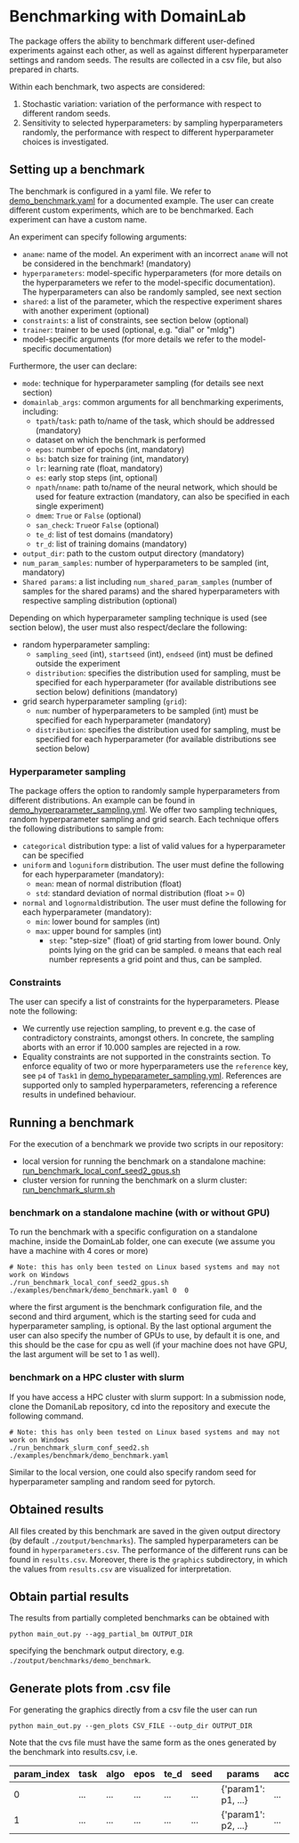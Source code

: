 # Benchmarking with DomainLab

The package offers the ability to benchmark different user-defined experiments against each other,
as well as against different hyperparameter settings and random seeds.
The results are collected in a csv file, but also prepared in charts.

Within each benchmark, two aspects are considered:
1. Stochastic variation: variation of the performance with respect to different random seeds.
2. Sensitivity to selected hyperparameters: by sampling hyperparameters randomly,
the performance with respect to different hyperparameter choices is investigated.

## Setting up a benchmark
The benchmark is configured in a yaml file. We refer to [demo_benchmark.yaml](https://github.com/marrlab/DomainLab/blob/master/examples/benchmark/demo_benchmark.yaml) for a documented
example. The user can create different custom experiments, which are to be benchmarked. Each
experiment can have a custom name.

An experiment can specify following arguments:
- `aname`: name of the model. An experiment with an incorrect `aname` will not be considered in the
benchmark! (mandatory)
- `hyperparameters`: model-specific hyperparameters (for more details on the hyperparameters we
refer to the model-specific documentation). The hyperparameters can also be randomly sampled, see
next section
- `shared`: a list of the parameter, which the respective experiment shares with another experiment
(optional)
- `constraints`: a list of constraints, see section below (optional)
- `trainer`: trainer to be used (optional, e.g. "dial" or "mldg")
- model-specific arguments (for more details we refer to the model-specific documentation)

Furthermore, the user can declare:
- `mode`: technique for hyperparameter sampling (for details see next section)
- `domainlab_args`: common arguments for all benchmarking experiments, including:
  - `tpath`/`task`: path to/name of the task, which should be addressed (mandatory)
  - dataset on which the benchmark is performed
  - `epos`: number of epochs (int, mandatory)
  - `bs`: batch size for training (int, mandatory)
  - `lr`: learning rate (float, mandatory)
  - `es`: early stop steps (int, optional)
  - `npath`/`nname`: path to/name of the neural network, which should be used for feature extraction
    (mandatory, can also be specified in each single experiment)
  - `dmem`: `True` or `False` (optional)
  - `san_check`: `True`or `False` (optional)
  - `te_d`: list of test domains (mandatory)
  - `tr_d`: list of training domains (mandatory)
- `output_dir`: path to the custom output directory (mandatory)
- `num_param_samples`: number of hyperparameters to be sampled (int, mandatory)
- `Shared params`: a list including `num_shared_param_samples` (number of samples for the shared
params) and the shared hyperparameters with respective sampling distribution (optional)

Depending on which hyperparameter sampling technique is used (see section below), the user must also
respect/declare the following:
- random hyperparameter sampling:
  - `sampling_seed` (int), `startseed` (int), `endseed` (int) must be defined outside the experiment
  - `distribution`: specifies the distribution used for sampling, must be specified for each
  hyperparameter (for available distributions see section below)
  definitions (mandatory)
- grid search hyperparameter sampling (`grid`):
  - `num`: number of hyperparameters to be sampled (int) must be specified for each hyperparameter
  (mandatory)
  - `distribution`: specifies the distribution used for sampling, must be specified for each
  hyperparameter (for available distributions see section below)
  

### Hyperparameter sampling
The package offers the option to randomly sample hyperparameters from different distributions.
An example can be found in [demo_hyperparameter_sampling.yml](https://github.com/marrlab/DomainLab/blob/master/examples/yaml/demo_hyperparameter_sampling.yml). We offer two sampling
techniques, random hyperparameter sampling and grid search. Each technique offers the following
distributions to sample from:
- `categorical` distribution type: a list of valid values for a hyperparameter can be specified
- `uniform` and `loguniform` distribution. The user must define the following for each
hyperparameter (mandatory):
  - `mean`: mean of normal distribution (float)
  - `std`: standard deviation of normal distribution (float >= 0)
- `normal` and `lognormal`distribution. The user must define the following for each hyperparameter
  (mandatory):
  - `min`: lower bound for samples (int)
  - `max`: upper bound for samples (int)
    - `step`: "step-size" (float) of grid starting from lower bound. Only points lying on the grid
    can be sampled. `0` means that each real number represents a grid point and thus, can be sampled. 
  

### Constraints
The user can specify a list of constraints for the hyperparameters. Please note the following:
- We currently use rejection sampling, to prevent e.g. the case of contradictory constraints,
amongst others. In concrete, the sampling aborts with an error if 10.000 samples are rejected in a
row. 
- Equality constraints are not supported in the constraints section. To enforce equality of two or 
more hyperparameters use the `reference` key, see `p4` of `Task1` in
[demo_hypeparameter_sampling.yml](https://github.com/marrlab/DomainLab/blob/master/examples/yaml/demo_hyperparameter_sampling.yml). References are supported only to sampled hyperparameters,
referencing a reference results in undefined behaviour.


## Running a benchmark
For the execution of a benchmark we provide two scripts in our repository:
- local version for running the benchmark on a standalone machine:
[run_benchmark_local_conf_seed2_gpus.sh](https://github.com/marrlab/DomainLab/blob/master/run_benchmark_local_conf_seed2_gpus.sh)
- cluster version for running the benchmark on a slurm cluster: [run_benchmark_slurm.sh](https://github.com/marrlab/DomainLab/blob/master/run_benchmark_slurm_conf_seed2.sh)

### benchmark on a standalone machine (with or without GPU)
To run the benchmark with a specific configuration on a standalone machine, inside the DomainLab 
folder, one can execute (we assume you have a machine with 4 cores or more)
```shell
# Note: this has only been tested on Linux based systems and may not work on Windows
./run_benchmark_local_conf_seed2_gpus.sh ./examples/benchmark/demo_benchmark.yaml 0  0
```
where the first argument is the benchmark configuration file, and the second and third argument,
which is the starting seed for cuda and hyperparameter sampling, is optional. By the last optional
argument the user can also specify the number of GPUs to use, by default it is one, and this should
be the case for cpu as well (if your machine does not have GPU, the last argument will be set to 1
as well).

### benchmark on a HPC cluster with slurm
If you have access a HPC cluster with slurm support: In a submission node, clone the DomaniLab
repository, cd into the repository and execute the following command.
```cluster
# Note: this has only been tested on Linux based systems and may not work on Windows
./run_benchmark_slurm_conf_seed2.sh ./examples/benchmark/demo_benchmark.yaml
```
Similar to the local version, one could also specify random seed for hyperparameter sampling and
random seed for pytorch.

## Obtained results
All files created by this benchmark are saved in the given output directory
(by default `./zoutput/benchmarks`). The sampled hyperparameters can be found in
`hyperparameters.csv`. The performance of the different runs can be found in `results.csv`.
Moreover, there is the `graphics` subdirectory, in which the values from `results.csv` are
visualized for interpretation.


## Obtain partial results
The results from partially completed benchmarks can be obtained with
```commandline
python main_out.py --agg_partial_bm OUTPUT_DIR
```
specifying the benchmark output directory, e.g. `./zoutput/benchmarks/demo_benchmark`.

## Generate plots from .csv file

For generating the graphics directly from a csv file the user can run 

```commandline
python main_out.py --gen_plots CSV_FILE --outp_dir OUTPUT_DIR
```

Note that the cvs file must have the same form as the ones generated by the benchmark into
results.csv, i.e. 





| param_index | task | algo | epos | te_d | seed | params | acc | precision | recall | specificity | f1 | auroc | 
|---|---|---|---|---|---|---|---|---|---|---|---|---|
| 0 | ... | ... | ... | ... | ... | {'param1': p1, ...} | ... | ... | ... | ... | ... | ... |
| 1 | ... | ... | ... | ... | ... | {'param1': p2, ...} | ... | ... | ... | ... | ... | ... |

